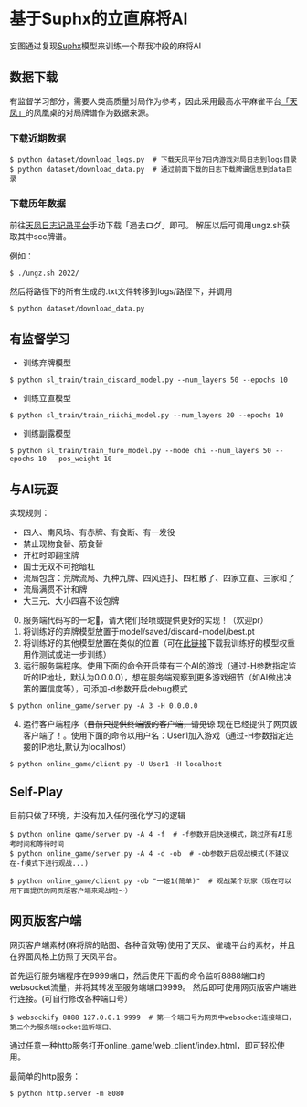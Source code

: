 # 基于Suphx的立直麻将AI

妄图通过复现[Suphx](https://arxiv.org/abs/2003.13590)模型来训练一个帮我冲段的麻将AI


## 数据下载

有监督学习部分，需要人类高质量对局作为参考，因此采用最高水平麻雀平台[「天凤」](https://tenhou.net/)的凤凰桌的对局牌谱作为数据来源。

### 下载近期数据

```shell
$ python dataset/download_logs.py  # 下载天凤平台7日内游戏对局日志到logs目录
$ python dataset/download_data.py  # 通过前面下载的日志下载牌谱信息到data目录
```

### 下载历年数据

前往[天凤日志记录平台](https://tenhou.net/sc/raw/)手动下载「過去ログ」即可。
解压以后可调用ungz.sh获取其中scc牌谱。

例如：
```shell
$ ./ungz.sh 2022/
```

然后将路径下的所有生成的.txt文件转移到logs/路径下，并调用
```shell
$ python dataset/download_data.py
```

## 有监督学习

- 训练弃牌模型
```shell
$ python sl_train/train_discard_model.py --num_layers 50 --epochs 10
```
- 训练立直模型
```shell
$ python sl_train/train_riichi_model.py --num_layers 20 --epochs 10
```

- 训练副露模型
```shell
$ python sl_train/train_furo_model.py --mode chi --num_layers 50 --epochs 10 --pos_weight 10
```
## 与AI玩耍

实现规则：

- 四人、南风场、有赤牌、有食断、有一发役
- 禁止现物食替、筋食替
- 开杠时即翻宝牌
- 国士无双不可抢暗杠
- 流局包含：荒牌流局、九种九牌、四风连打、四杠散了、四家立直、三家和了
- 流局满贯不计和牌
- 大三元、大小四喜不设包牌

0. 服务端代码写的一坨💩，请大佬们轻喷或提供更好的实现！（欢迎pr）
1. 将训练好的弃牌模型放置于model/saved/discard-model/best.pt
2. 将训练好的其他模型放置在类似的位置（可在[此链接](https://drive.google.com/file/d/1P1gSAOHLW61k-GHSFgKHbFxQINI0NfQm/view)下载我训练好的模型权重用作测试或进一步训练）
3. 运行服务端程序。使用下面的命令开启带有三个AI的游戏（通过-H参数指定监听的IP地址，默认为0.0.0.0），想在服务端观察到更多游戏细节（如AI做出决策的置信度等），可添加-d参数开启debug模式
```shell
$ python online_game/server.py -A 3 -H 0.0.0.0
```
4. 运行客户端程序（<del>目前只提供终端版的客户端，请见谅</del> 现在已经提供了网页版客户端了！。使用下面的命令以用户名：User1加入游戏（通过-H参数指定连接的IP地址,默认为localhost）
```shell
$ python online_game/client.py -U User1 -H localhost
```

## Self-Play
目前只做了环境，并没有加入任何强化学习的逻辑
```shell
$ python online_game/server.py -A 4 -f  # -f参数开启快速模式，跳过所有AI思考时间和等待时间
$ python online_game/server.py -A 4 -d -ob  # -ob参数开启观战模式(不建议在-f模式下进行观战...)

$ python online_game/client.py -ob "一姬1(简单)"  # 观战某个玩家（现在可以用下面提供的网页版客户端来观战啦～）
```

## 网页版客户端

网页客户端素材(麻将牌的贴图、各种音效等)使用了天凤、雀魂平台的素材，并且在界面风格上仿照了天凤平台。

首先运行服务端程序在9999端口，然后使用下面的命令监听8888端口的websocket流量，并将其转发至服务端端口9999。
然后即可使用网页版客户端进行连接。(可自行修改各种端口号）
```shell
$ websockify 8888 127.0.0.1:9999  # 第一个端口号为网页中websocket连接端口，第二个为服务端socket监听端口。
```
通过任意一种http服务打开online_game/web_client/index.html，即可轻松使用。

最简单的http服务：

```shell
$ python http.server -m 8080
```
